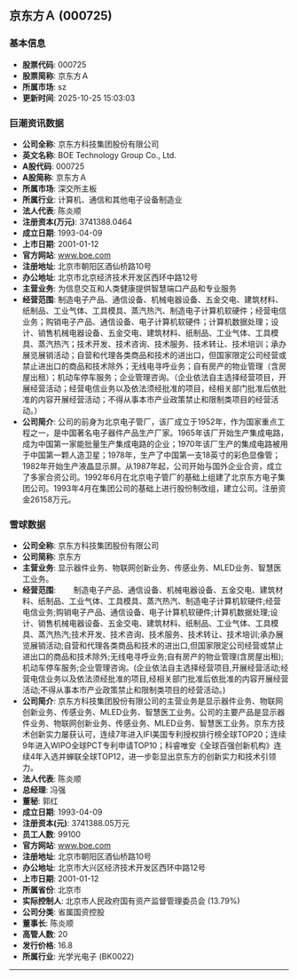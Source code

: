 ## 京东方Ａ (000725)

### 基本信息

- **股票代码**: 000725
- **股票简称**: 京东方Ａ
- **所属市场**: sz
- **更新时间**: 2025-10-25 15:03:03

### 巨潮资讯数据

- **公司全称**: 京东方科技集团股份有限公司
- **英文名称**: BOE Technology Group Co., Ltd.
- **A股代码**: 000725
- **A股简称**: 京东方Ａ
- **所属市场**: 深交所主板
- **所属行业**: 计算机、通信和其他电子设备制造业
- **法人代表**: 陈炎顺
- **注册资本(万元)**: 3741388.0464
- **成立日期**: 1993-04-09
- **上市日期**: 2001-01-12
- **官方网站**: www.boe.com
- **注册地址**: 北京市朝阳区酒仙桥路10号
- **办公地址**: 北京市北京经济技术开发区西环中路12号
- **主营业务**: 为信息交互和人类健康提供智慧端口产品和专业服务
- **经营范围**: 制造电子产品、通信设备、机械电器设备、五金交电、建筑材料、纸制品、工业气体、工具模具、蒸汽热汽、制造电子计算机软硬件；经营电信业务；购销电子产品、通信设备、电子计算机软硬件；计算机数据处理；设计、销售机械电器设备、五金交电、建筑材料、纸制品、工业气体、工具模具、蒸汽热汽；技术开发、技术咨询、技术服务、技术转让、技术培训；承办展览展销活动；自营和代理各类商品和技术的进出口，但国家限定公司经营或禁止进出口的商品和技术除外；无线电寻呼业务；自有房产的物业管理（含房屋出租）；机动车停车服务；企业管理咨询。（企业依法自主选择经营项目，开展经营活动；经营电信业务以及依法须经批准的项目，经相关部门批准后依批准的内容开展经营活动；不得从事本市产业政策禁止和限制类项目的经营活动。）
- **公司简介**: 公司的前身为北京电子管厂，该厂成立于1952年，作为国家重点工程之一，是中国著名电子器件产品生产厂家。1965年该厂开始生产集成电路，成为中国第一家能批量生产集成电路的企业；1970年该厂生产的集成电路被用于中国第一颗人造卫星；1978年，生产了中国第一支18英寸的彩色显像管；1982年开始生产液晶显示屏。从1987年起，公司开始与国外企业合资，成立了多家合资公司。1992年6月在北京电子管厂的基础上组建了北京东方电子集团公司。1993年4月在集团公司的基础上进行股份制改组，建立公司。注册资金26158万元。

### 雪球数据

- **公司全称**: 京东方科技集团股份有限公司
- **公司简称**: 京东方
- **主营业务**: 显示器件业务、物联网创新业务、传感业务、MLED业务、智慧医工业务。
- **经营范围**: 　　制造电子产品、通信设备、机械电器设备、五金交电、建筑材料、纸制品、工业气体、工具模具、蒸汽热汽、制造电子计算机软硬件;经营电信业务;购销电子产品、通信设备、电子计算机软硬件;计算机数据处理;设计、销售机械电器设备、五金交电、建筑材料、纸制品、工业气体、工具模具、蒸汽热汽;技术开发、技术咨询、技术服务、技术转让、技术培训;承办展览展销活动;自营和代理各类商品和技术的进出口,但国家限定公司经营或禁止进出口的商品和技术除外;无线电寻呼业务;自有房产的物业管理(含房屋出租);机动车停车服务;企业管理咨询。(企业依法自主选择经营项目,开展经营活动;经营电信业务以及依法须经批准的项目,经相关部门批准后依批准的内容开展经营活动;不得从事本市产业政策禁止和限制类项目的经营活动。)
- **公司简介**: 京东方科技集团股份有限公司的主营业务是显示器件业务、物联网创新业务、传感业务、MLED业务、智慧医工业务。公司的主要产品是显示器件业务、物联网创新业务、传感业务、MLED业务、智慧医工业务。京东方技术创新实力屡获认可，连续7年进入IFI美国专利授权排行榜全球TOP20；连续9年进入WIPO全球PCT专利申请TOP10；科睿唯安《全球百强创新机构》连续4年入选并蝉联全球TOP12，进一步彰显出京东方的创新实力和技术引领力。
- **法人代表**: 陈炎顺
- **总经理**: 冯强
- **董秘**: 郭红
- **成立日期**: 1993-04-09
- **注册资本(元)**: 3741388.05万元
- **员工人数**: 99100
- **官方网站**: www.boe.com
- **注册地址**: 北京市朝阳区酒仙桥路10号
- **办公地址**: 北京市大兴区经济技术开发区西环中路12号
- **上市日期**: 2001-01-12
- **所属省份**: 北京市
- **实际控制人**: 北京市人民政府国有资产监督管理委员会 (13.79%)
- **公司分类**: 省属国资控股
- **董事长**: 陈炎顺
- **高管人数**: 20
- **发行价格**: 16.8
- **所属行业**: 光学光电子 (BK0022)

---